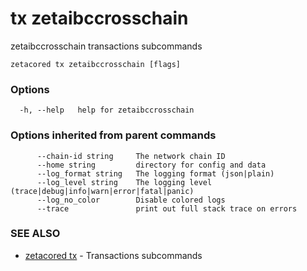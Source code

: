 # tx zetaibccrosschain

zetaibccrosschain transactions subcommands

```
zetacored tx zetaibccrosschain [flags]
```

### Options

```
  -h, --help   help for zetaibccrosschain
```

### Options inherited from parent commands

```
      --chain-id string     The network chain ID
      --home string         directory for config and data 
      --log_format string   The logging format (json|plain) 
      --log_level string    The logging level (trace|debug|info|warn|error|fatal|panic) 
      --log_no_color        Disable colored logs
      --trace               print out full stack trace on errors
```

### SEE ALSO

* [zetacored tx](zetacored_tx.md)	 - Transactions subcommands

